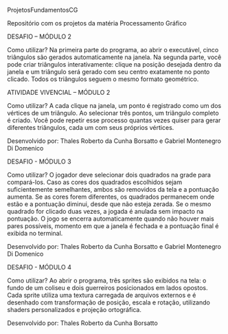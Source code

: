 ProjetosFundamentosCG

Repositório com os projetos da matéria Processamento Gráfico

DESAFIO – MÓDULO 2

Como utilizar?
Na primeira parte do programa, ao abrir o executável, cinco triângulos são gerados automaticamente na janela.
Na segunda parte, você pode criar triângulos interativamente: clique na posição desejada dentro da janela e um triângulo será gerado com seu centro exatamente no ponto clicado. Todos os triângulos seguem o mesmo formato geométrico.

ATIVIDADE VIVENCIAL – MÓDULO 2

Como utilizar?
A cada clique na janela, um ponto é registrado como um dos vértices de um triângulo. Ao selecionar três pontos, um triângulo completo é criado. Você pode repetir esse processo quantas vezes quiser para gerar diferentes triângulos, cada um com seus próprios vértices.

Desenvolvido por:
Thales Roberto da Cunha Borsatto e Gabriel Montenegro Di Domenico 

DESAFIO - MÓDULO 3

Como utilizar? O jogador deve selecionar dois quadrados na grade para compará-los. Caso as cores dos quadrados escolhidos sejam suficientemente semelhantes, ambos são removidos da tela e a pontuação aumenta. Se as cores forem diferentes, os quadrados permanecem onde estão e a pontuação diminui, desde que não esteja zerada. Se o mesmo quadrado for clicado duas vezes, a jogada é anulada sem impacto na pontuação. O jogo se encerra automaticamente quando não houver mais pares possíveis, momento em que a janela é fechada e a pontuação final é exibida no terminal.

Desenvolvido por:
Thales Roberto da Cunha Borsatto e Gabriel Montenegro Di Domenico 

DESAFIO - MÓDULO 4

Como utilizar? Ao abrir o programa, três sprites são exibidos na tela: o fundo de um coliseu e dois guerreiros posicionados em lados opostos. Cada sprite utiliza uma textura carregada de arquivos externos e é desenhado com transformação de posição, escala e rotação, utilizando shaders personalizados e projeção ortográfica.

Desenvolvido por: Thales Roberto da Cunha Borsatto
